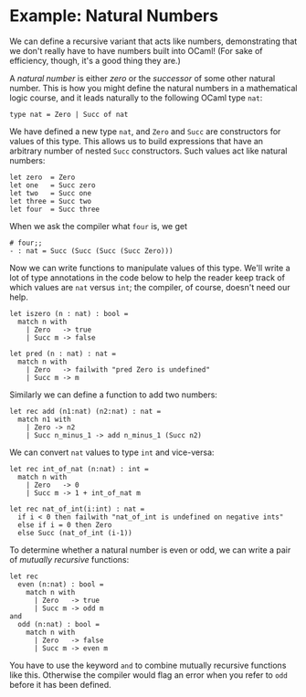 # Example: Natural Numbers

We can define a recursive variant that acts like numbers, demonstrating
that we don't really have to have numbers built into OCaml!  (For sake
of efficiency, though, it's a good thing they are.)

A *natural number* is either *zero* or the *successor* of some other
natural number. This is how you might define the natural numbers in a
mathematical logic course, and it leads naturally to the
following OCaml type `nat`:
```
type nat = Zero | Succ of nat
```
We have defined a new type `nat`, and `Zero` and `Succ` are
constructors for values of this type. This allows us to
build expressions that have an arbitrary number of nested `Succ`
constructors. Such values act like natural numbers:

```
let zero  = Zero
let one   = Succ zero
let two   = Succ one
let three = Succ two
let four  = Succ three
```

When we ask the compiler what `four` is, we get

```
# four;;
- : nat = Succ (Succ (Succ (Succ Zero)))
```

Now we can write functions to manipulate values of this type.
We'll write a lot of type annotations in the code below to help the reader
keep track of which values are `nat` versus `int`; the compiler, of course,
doesn't need our help.

```
let iszero (n : nat) : bool = 
  match n with
    | Zero   -> true
    | Succ m -> false

let pred (n : nat) : nat = 
  match n with
    | Zero   -> failwith "pred Zero is undefined"
    | Succ m -> m
```

Similarly we can define a function to add two numbers: 

```
let rec add (n1:nat) (n2:nat) : nat = 
  match n1 with
    | Zero -> n2
    | Succ n_minus_1 -> add n_minus_1 (Succ n2)
```

We can convert `nat` values to type `int` and vice-versa:
```
let rec int_of_nat (n:nat) : int = 
  match n with
    | Zero   -> 0
    | Succ m -> 1 + int_of_nat m
    
let rec nat_of_int(i:int) : nat =
  if i < 0 then failwith "nat_of_int is undefined on negative ints"
  else if i = 0 then Zero
  else Succ (nat_of_int (i-1))
```

To determine whether a natural number is even or odd, we can write a
pair of *mutually recursive* functions:

```
let rec 
  even (n:nat) : bool =
    match n with
      | Zero   -> true
      | Succ m -> odd m
and 
  odd (n:nat) : bool =
    match n with
      | Zero   -> false
      | Succ m -> even m
```

You have to use the keyword `and` to combine mutually recursive
functions like this. Otherwise the compiler would flag an error when you
refer to `odd` before it has been defined.